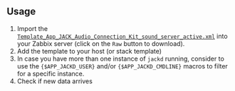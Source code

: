 ## Usage
1. Import the
   [`Template_App_JACK_Audio_Connection_Kit_sound_server_active.xml`](Template_App_JACK_Audio_Connection_Kit_sound_server_active.xml)
   into your Zabbix server (click on the `Raw` button to download).
2. Add the template to your host (or stack template)
3. In case you have more than one instance of `jackd` running, consider to use
   the `{$APP_JACKD_USER}` and/or `{$APP_JACKD_CMDLINE}` macros to filter for a
   specific instance.
4. Check if new data arrives
